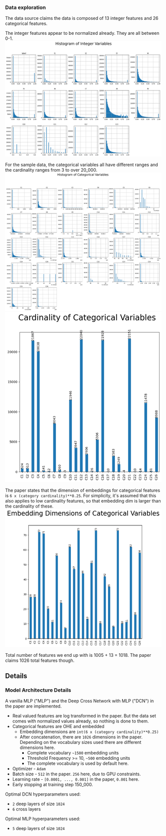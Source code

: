 ### Data exploration

The data source claims the data is composed of 13 integer features and 26 
categorical features.

The integer features appear to be normalized already. They are all between 0-1.
![hist_int_vars](../docs/images/hist_int_vars.png)

For the sample data, the categorical variables all have different ranges and the
cardinality ranges from 3 to over 20_000.
![hist_cat_vars](../docs/images/hist_cat_vars.png)
![cardinality_bar_chart](../docs/images/cardinality_bar_chart.png)

The paper states that the dimension of embeddings for categorical features is
`6 x (category cardinality)**0.25`. For simplicity, it's assumed that this also
applies to low cardinality features, so that embedding dim is larger than the
cardinality of these.
![embed_dims_bar_chart](../docs/images/embed_dims_bar_chart.png)

Total number of features we end up with is 1005 + 13 = 1018. The paper claims
1026 total features though.

## Details

### Model Architecture Details 

A vanilla MLP ("MLP") and the Deep Cross Network with MLP ("DCN") in the paper
are implemented.

* Real valued features are log transformed in the paper. But the data set comes 
  with normalized values already, so nothing is done to them.
* Categorical features are OHE and embedded 
  * Embedding dimensions are  `int(6 x (category cardinality)**0.25)`
  * After concatenation, there are `1026` dimensions in the paper. Depending on 
  the vocabulary sizes used there are different dimensions here.
    * Complete vocabulary `~1500` embedding units
    * Threshold Frequency >= 10, `~500` embedding units
    * The complete vocabulary is used by default here.
 * Optimizer - `Adam`
 * Batch size - `512` in the paper. `256` here, due to GPU constraints.
 * Learning rate - `[0.0001, ..., 0.001]` in the paper, `0.001` here. 
 * Early stopping at training step 150_000.

Optimal DCN hyperparameters used:
* `2` deep layers of size `1024`
* `6` cross layers

Optimal MLP hyperparameters used:
* `5` deep layers of size `1024`
